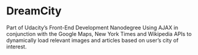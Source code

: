 DreamCity
=========

Part of Udacity’s Front-End Development Nanodegree
Using AJAX in conjunction with the Google Maps, New York Times and Wikipedia APIs to dynamically load relevant images and articles based on user’s city of interest.
